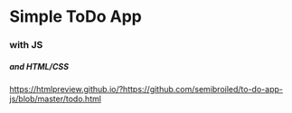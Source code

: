 
# Simple ToDo App
### with JS
##### and HTML/CSS 

https://htmlpreview.github.io/?https://github.com/semibroiled/to-do-app-js/blob/master/todo.html
